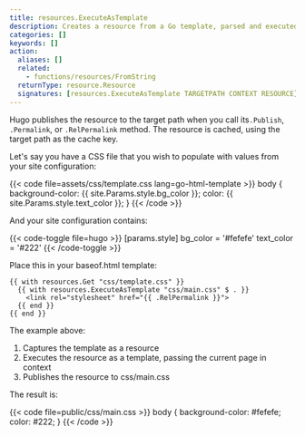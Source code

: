 ```yaml
---
title: resources.ExecuteAsTemplate
description: Creates a resource from a Go template, parsed and executed with the given context.
categories: []
keywords: []
action:
  aliases: []
  related:
    - functions/resources/FromString
  returnType: resource.Resource
  signatures: [resources.ExecuteAsTemplate TARGETPATH CONTEXT RESOURCE]
---
```


Hugo publishes the resource to the target path when you call its`.Publish`, `.Permalink`, or `.RelPermalink` method. The resource is cached, using the target path as the cache key.

Let's say you have a CSS file that you wish to populate with values from your site configuration:

{{< code file=assets/css/template.css lang=go-html-template >}}
body {
  background-color: {{ site.Params.style.bg_color }};
  color: {{ site.Params.style.text_color }};
}
{{< /code >}}

And your site configuration contains:

{{< code-toggle file=hugo >}}
[params.style]
bg_color = '#fefefe'
text_color = '#222'
{{< /code-toggle >}}

Place this in your baseof.html template:

```go-html-template
{{ with resources.Get "css/template.css" }}
  {{ with resources.ExecuteAsTemplate "css/main.css" $ . }}
    <link rel="stylesheet" href="{{ .RelPermalink }}">
  {{ end }}
{{ end }}
```

The example above:

1. Captures the template as a resource
2. Executes the resource as a template, passing the current page in context
3. Publishes the resource to css/main.css

The result is:

{{< code file=public/css/main.css >}}
body {
  background-color: #fefefe;
  color: #222;
}
{{< /code >}}
